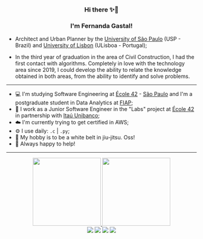 <h3 align="center">Hi there ✨🚀</h3>
<h3 align="center">I'm Fernanda Gastal! </h3>

- Architect and Urban Planner by the [University of São Paulo](https://www.fau.usp.br/) (USP - Brazil) and [University of Lisbon](https://www.fa.ulisboa.pt/index.php/pt/) (ULisboa - Portugal);

- In the third year of graduation in the area of Civil Construction, I had the first contact with algorithms. Completely in love with the technology area since 2019, I could develop the ability to relate the knowledge obtained in both areas, from the ability to identify and solve problems. 

---

- 💻 I'm  studying Software Engineering at [École 42](https://www.42.fr/) - [São Paulo](https://www.42sp.org.br/) and I'm a postgraduate student in Data Analytics at [FIAP](https://postech.fiap.com.br/curso/data-analytics/);
- 💼 I work as a Junior Software Engineer in the "Labs" project at [École 42](https://www.42.fr/) in partnership with [Itaú Unibanco](https://www.itau.com.br/);
- ☁️ I'm currently trying to get certified in AWS;
- ⚙️ I use daily:  `.c` | `.py`;
- 🥋 My hobby is to be a white belt in jiu-jitsu. Oss!
- 🤝 Always happy to help!

---

<div align="center">
  <a href="https://github.com/fegastal">
  <img height="180em" src="https://github-readme-stats.vercel.app/api?username=fegastal&show_icons=true&theme=dracula&include_all_commits=true&count_private=true"/>
  <img height="180em" src="https://github-readme-stats.vercel.app/api/top-langs/?username=fegastal&layout=compact&langs_count=7&theme=dracula"/>
</div>
                                                                                                                               

 <div align="center"> 
  <a href="https://www.instagram.com/fegastal/" target="_blank"><img src="https://img.shields.io/badge/-Instagram-%23E4405F?style=for-the-badge&logo=instagram&logoColor=white" target="_blank"></a>
 <a href="https://discord.gg/7QrbMzuT" target="_blank"><img src="https://img.shields.io/badge/Discord-7289DA?style=for-the-badge&logo=discord&logoColor=white" target="_blank"></a> 
  <a href = "mailto:fernanda.gastal.figueiredo@alumni.usp.br"><img src="https://img.shields.io/badge/-Gmail-%23333?style=for-the-badge&logo=gmail&logoColor=white" target="_blank"></a>
  <a href="https://www.linkedin.com/in/fernandagastal/" target="_blank"><img src="https://img.shields.io/badge/-LinkedIn-%230077B5?style=for-the-badge&logo=linkedin&logoColor=white" target="_blank"></a> 
</div>
